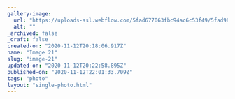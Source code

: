 ```yaml
---
gallery-image:
  url: "https://uploads-ssl.webflow.com/5fad677063fbc94ac6c53f49/5fad987c9467d2e830760ea4_IMG_1808.jpg"
  alt: ""
_archived: false
_draft: false
created-on: "2020-11-12T20:18:06.917Z"
name: "Image 21"
slug: "image-21"
updated-on: "2020-11-12T20:22:58.895Z"
published-on: "2020-11-12T22:01:33.709Z"
tags: "photo"
layout: "single-photo.html"
---
```



